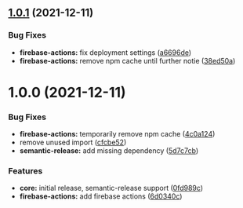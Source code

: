 ## [1.0.1](https://github.com/sws2apps/lmm-oa-sws/compare/v1.0.0...v1.0.1) (2021-12-11)


### Bug Fixes

* **firebase-actions:** fix deployment settings ([a6696de](https://github.com/sws2apps/lmm-oa-sws/commit/a6696ded620d81b409c1a89216e686a48442afaa))
* **firebase-actions:** remove npm cache until further notie ([38ed50a](https://github.com/sws2apps/lmm-oa-sws/commit/38ed50add78e47adb7f42aab56ad0933739d895c))

# 1.0.0 (2021-12-11)


### Bug Fixes

* **firebase-actions:** temporarily remove npm cache ([4c0a124](https://github.com/sws2apps/lmm-oa-sws/commit/4c0a1249e26437c1745f14705ab6fa6a90a1c454))
* remove unused import ([cfcbe52](https://github.com/sws2apps/lmm-oa-sws/commit/cfcbe52384cca3c5e98cbe878634e92a49469a03))
* **semantic-release:** add missing dependency ([5d7c7cb](https://github.com/sws2apps/lmm-oa-sws/commit/5d7c7cb2a094fcabdbe3fac6a3711d819a405a31))


### Features

* **core:** initial release, semantic-release support ([0fd989c](https://github.com/sws2apps/lmm-oa-sws/commit/0fd989c6d8367d3e7d7f82f3e52c2af10bdce40b))
* **firebase-actions:** add firebase actions ([6d0340c](https://github.com/sws2apps/lmm-oa-sws/commit/6d0340c83da1650b13029d33b9e622517cfd84a3))
